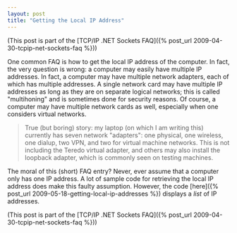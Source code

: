 ```yaml
---
layout: post
title: "Getting the Local IP Address"
---
```

(This post is part of the [TCP/IP .NET Sockets FAQ]({% post_url 2009-04-30-tcpip-net-sockets-faq %}))

One common FAQ is how to get the local IP address of the computer. In fact, the very question is wrong: a computer may easily have multiple IP addresses. In fact, a computer may have multiple network adapters, each of which has multiple addresses. A single network card may have multiple IP addresses as long as they are on separate logical networks; this is called "multihoning" and is sometimes done for security reasons. Of course, a computer may have multiple network cards as well, especially when one considers virtual networks.

 
> True (but boring) story: my laptop (on which I am writing this) currently has seven network "adapters": one physical, one wireless, one dialup, two VPN, and two for virtual machine networks. This is not including the Teredo virtual adapter, and others may also install the loopback adapter, which is commonly seen on testing machines.

 
The moral of this (short) FAQ entry? Never, ever assume that a computer only has one IP address. A lot of sample code for retrieving the local IP address does make this faulty assumption. However, the code [here]({% post_url 2009-05-18-getting-local-ip-addresses %}) displays a _list_ of IP addresses.

(This post is part of the [TCP/IP .NET Sockets FAQ]({% post_url 2009-04-30-tcpip-net-sockets-faq %}))

